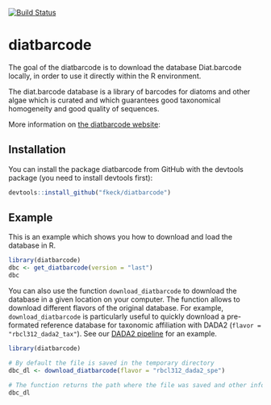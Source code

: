 [![Build Status](http://francoiskeck.fr/work/diatbarcode/button.png)](http://francoiskeck.fr/work/diatbarcode/dbc_counter.php)

# diatbarcode

The goal of the diatbarcode is to download the database Diat.barcode locally,
in order to use it directly within the R environment.

The diat.barcode database is a library of barcodes for diatoms and other algae which is curated and
which guarantees good taxonomical homogeneity and good quality of sequences.

More information on [the diatbarcode website](https://www6.inra.fr/carrtel-collection/Barcoding-database):

## Installation

You can install the package diatbarcode from GitHub with the devtools package (you need to install devtools first):

``` r
devtools::install_github("fkeck/diatbarcode")
```

## Example

This is an example which shows you how to download and load the database in R.

``` r
library(diatbarcode)
dbc <- get_diatbarcode(version = "last")
dbc
```

You can also use the function `download_diatbarcode` to download the database in a given location on your computer. The function allows to download different flavors of the original database. For example, `download_diatbarcode` is particularly useful to quickly download a pre-formated reference database for taxonomic affiliation with DADA2 (`flavor = "rbcl312_dada2_tax"`). See our [DADA2 pipeline](https://github.com/fkeck/DADA2_diatoms_pipeline) for an example.

``` r
library(diatbarcode)

# By default the file is saved in the temporary directory
dbc_dl <- download_diatbarcode(flavor = "rbcl312_dada2_spe")

# The function returns the path where the file was saved and other infos silently
dbc_dl
```
